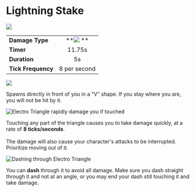 # Lightning Stake

![](../../.gitbook/assets/electro_triangle_small.png)

|                    |                                                       |
| ------------------ | :---------------------------------------------------: |
| **Damage Type**    | ****![](../../.gitbook/assets/electro_small.png)** ** |
| **Timer**          |                         11.75s                        |
| **Duration**       |                           5s                          |
| **Tick Frequency** |                      8 per second                     |

![](../../.gitbook/assets/electro_aura_spawn.gif)

Spawns directly in front of you in a "V" shape. If you stay where you are, you will not be hit by it.

![Electro Triangle rapidly damage you if touched](../../.gitbook/assets/electro_aura_damage.gif)

Touching any part of the triangle causes you to take damage quickly, at a rate of **8 ticks/seconds**. \
\
The damage will also cause your character's attacks to be interrupted. Prioritize moving out of it. 

![Dashing through Electro Triangle](../../.gitbook/assets/electro_aura_iframe.gif)

You can **dash** through it to avoid all damage. Make sure you dash straight through it and not at an angle, or you may end your dash still touching it and take damage.
